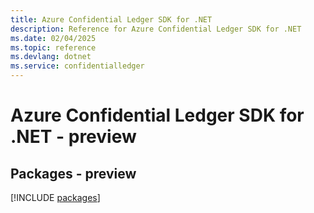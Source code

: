 ```yaml
---
title: Azure Confidential Ledger SDK for .NET
description: Reference for Azure Confidential Ledger SDK for .NET
ms.date: 02/04/2025
ms.topic: reference
ms.devlang: dotnet
ms.service: confidentialledger
---
```

# Azure Confidential Ledger SDK for .NET - preview
## Packages - preview
[!INCLUDE [packages](confidential-ledger-index.md)]